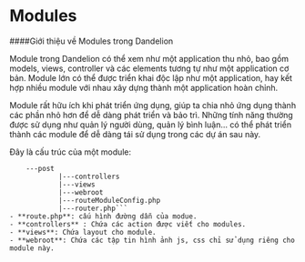 # Modules

####Giới thiệu về Modules trong Dandelion

Module trong Dandelion có thể xem như một application thu nhỏ, bao gồm models, views, controller và các elements tương tự như một application cơ bản. Module lớn có thể được triển khai độc lập như một application, hay kết hợp nhiều module với nhau xây dựng thành một application hoàn chỉnh.

Module rất hữu ích khi phát triển ứng dụng, giúp ta chia nhỏ ứng dụng thành các phần nhỏ hơn để dễ dàng phát triển và bảo trì. Những tính năng thường được sử dụng như quản lý người dùng, quản lý bình luận… có thể phát triển thành các module để dễ dàng tái sử dụng trong các dự án sau này.


Đây là cấu trúc của một module:


```
	---post
	        |---controllers
	        |---views
	        |---webroot
	        |---routeModuleConfig.php
	        |---router.php```
- **route.php**: cấu hình đường dẫn của modue.
- **controllers** : Chứa các action được viết cho modules.
- **views**: Chứa layout cho module.
- **webroot**: Chứa các tập tin hình ảnh js, css chỉ sử dụng riêng cho module này.

